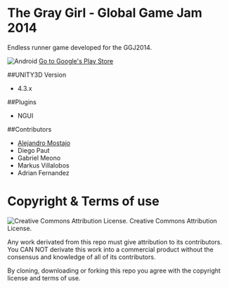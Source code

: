 The Gray Girl - Global Game Jam 2014
============
Endless runner game developed for the GGJ2014.

![Android](http://chooseethanol.com/page/-/choose%20ethanol%20site/images/pages%20images/android-app-on-google-play.jpg)
[Go to Google's Play Store](https://play.google.com/store/apps/details?id=com.amsgames.graygirl)

##UNITY3D Version
* 4.3.x

##Plugins
* NGUI

##Contributors
* [Alejandro Mostajo](http://about.me/amostajo)
* Diego Paut
* Gabriel Meono
* Markus Villalobos
* Adrian Fernandez

Copyright & Terms of use
========================
![Creative Commons Attribution License.](http://creativecommons.org.nz/wp-content/uploads/2012/05/by.png) Creative Commons Attribution License.

Any work derivated from this repo must give attribution to its contributors. You CAN NOT derivate this work into a commercial product without the consensus and knowledge of all of its contributors.

By cloning, downloading or forking this repo you agree with the copyright license and terms of use.